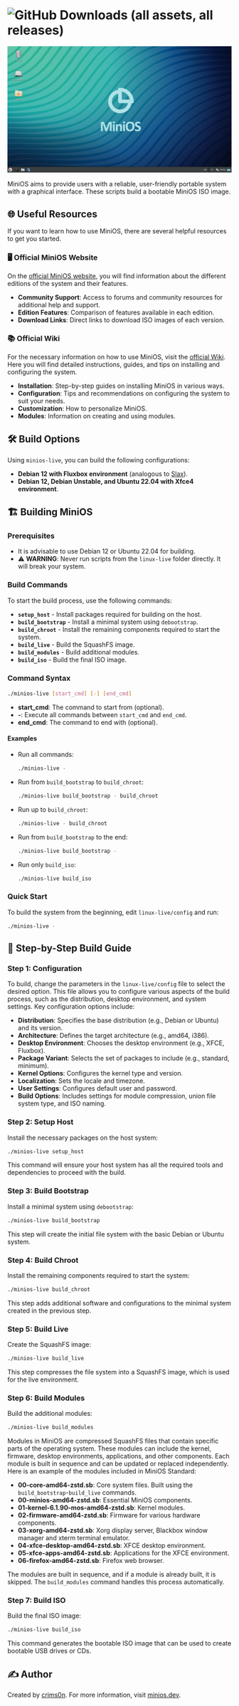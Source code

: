 # ![GitHub Downloads (all assets, all releases)](https://img.shields.io/github/downloads/minios-linux/minios-live/total?style=for-the-badge&logoSize=30&label=%20TOTAL%20DOWNLOADS&labelColor=white&color=orange)

![MiniOS](images/minios.png)

MiniOS aims to provide users with a reliable, user-friendly portable system with a graphical interface. These scripts build a bootable MiniOS ISO image.

## 🌐 Useful Resources

If you want to learn how to use MiniOS, there are several helpful resources to get you started.

### 🖥️ Official MiniOS Website

On the [official MiniOS website](https://minios.dev), you will find information about the different editions of the system and their features.

- **Community Support**: Access to forums and community resources for additional help and support.
- **Edition Features**: Comparison of features available in each edition.
- **Download Links**: Direct links to download ISO images of each version.

### 📚 Official Wiki

For the necessary information on how to use MiniOS, visit the [official Wiki](https://github.com/minios-linux/minios-live/wiki). Here you will find detailed instructions, guides, and tips on installing and configuring the system.

- **Installation**: Step-by-step guides on installing MiniOS in various ways.
- **Configuration**: Tips and recommendations on configuring the system to suit your needs.
- **Customization**: How to personalize MiniOS.
- **Modules**: Information on creating and using modules.

## 🛠️ Build Options

Using `minios-live`, you can build the following configurations:

- **Debian 12 with Fluxbox environment** (analogous to [Slax](https://www.slax.org/)).
- **Debian 12, Debian Unstable, and Ubuntu 22.04 with Xfce4 environment**.

## 🏗️ Building MiniOS

### Prerequisites

- It is advisable to use Debian 12 or Ubuntu 22.04 for building.
- ⚠️ **WARNING**: Never run scripts from the `linux-live` folder directly. It will break your system.

### Build Commands

To start the build process, use the following commands:

- **`setup_host`** - Install packages required for building on the host.
- **`build_bootstrap`** - Install a minimal system using `debootstrap`.
- **`build_chroot`** - Install the remaining components required to start the system.
- **`build_live`** - Build the SquashFS image.
- **`build_modules`** - Build additional modules.
- **`build_iso`** - Build the final ISO image.

### Command Syntax

```sh
./minios-live [start_cmd] [-] [end_cmd]
```

- **start_cmd**: The command to start from (optional).
- **-**: Execute all commands between `start_cmd` and `end_cmd`.
- **end_cmd**: The command to end with (optional).

#### Examples

- Run all commands:
  
  ```sh
  ./minios-live -
  ```

- Run from `build_bootstrap` to `build_chroot`:
  
  ```sh
  ./minios-live build_bootstrap - build_chroot
  ```

- Run up to `build_chroot`:
  
  ```sh
  ./minios-live - build_chroot
  ```

- Run from `build_bootstrap` to the end:
  
  ```sh
  ./minios-live build_bootstrap -
  ```

- Run only `build_iso`:
  
  ```sh
  ./minios-live build_iso
  ```

### Quick Start

To build the system from the beginning, edit `linux-live/config` and run:

```sh
./minios-live -
```

## 📖 Step-by-Step Build Guide

### Step 1: Configuration

To build, change the parameters in the `linux-live/config` file to select the desired option. This file allows you to configure various aspects of the build process, such as the distribution, desktop environment, and system settings. Key configuration options include:

- **Distribution**: Specifies the base distribution (e.g., Debian or Ubuntu) and its version.
- **Architecture**: Defines the target architecture (e.g., amd64, i386).
- **Desktop Environment**: Chooses the desktop environment (e.g., XFCE, Fluxbox).
- **Package Variant**: Selects the set of packages to include (e.g., standard, minimum).
- **Kernel Options**: Configures the kernel type and version.
- **Localization**: Sets the locale and timezone.
- **User Settings**: Configures default user and password.
- **Build Options**: Includes settings for module compression, union file system type, and ISO naming.

### Step 2: Setup Host

Install the necessary packages on the host system:

```sh
./minios-live setup_host
```

This command will ensure your host system has all the required tools and dependencies to proceed with the build.

### Step 3: Build Bootstrap

Install a minimal system using `debootstrap`:

```sh
./minios-live build_bootstrap
```

This step will create the initial file system with the basic Debian or Ubuntu system.

### Step 4: Build Chroot

Install the remaining components required to start the system:

```sh
./minios-live build_chroot
```

This step adds additional software and configurations to the minimal system created in the previous step.

### Step 5: Build Live

Create the SquashFS image:

```sh
./minios-live build_live
```

This step compresses the file system into a SquashFS image, which is used for the live environment.

### Step 6: Build Modules

Build the additional modules:

```sh
./minios-live build_modules
```

Modules in MiniOS are compressed SquashFS files that contain specific parts of the operating system. These modules can include the kernel, firmware, desktop environments, applications, and other components. Each module is built in sequence and can be updated or replaced independently. Here is an example of the modules included in MiniOS Standard:

- **00-core-amd64-zstd.sb**: Core system files. Built using the `build_bootstrap`-`build_live` commands.
- **00-minios-amd64-zstd.sb**: Essential MiniOS components.
- **01-kernel-6.1.90-mos-amd64-zstd.sb**: Kernel modules.
- **02-firmware-amd64-zstd.sb**: Firmware for various hardware components.
- **03-xorg-amd64-zstd.sb**: Xorg display server, Blackbox window manager and xterm terminal emulator.
- **04-xfce-desktop-amd64-zstd.sb**: XFCE desktop environment.
- **05-xfce-apps-amd64-zstd.sb**: Applications for the XFCE environment.
- **06-firefox-amd64-zstd.sb**: Firefox web browser.

The modules are built in sequence, and if a module is already built, it is skipped. The `build_modules` command handles this process automatically.

### Step 7: Build ISO

Build the final ISO image:

```sh
./minios-live build_iso
```

This command generates the bootable ISO image that can be used to create bootable USB drives or CDs.

## ✍️ Author

Created by [crims0n](https://github.com/crim50n). For more information, visit [minios.dev](https://minios.dev).
